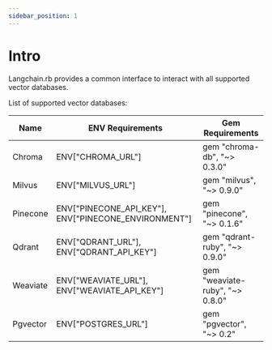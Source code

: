 ```yaml
---
sidebar_position: 1
---
```


# Intro

Langchain.rb provides a common interface to interact with all supported vector databases.

List of supported vector databases:

| Name     | ENV Requirements                                     | Gem Requirements                |
| -------- | ---------------------------------------------------- | ------------------------------- |
| Chroma   | ENV["CHROMA_URL"]                                    | gem "chroma-db", "~> 0.3.0"     |
| Milvus   | ENV["MILVUS_URL"]                                    | gem "milvus", "~> 0.9.0"        |
| Pinecone | ENV["PINECONE_API_KEY"], ENV["PINECONE_ENVIRONMENT"] | gem "pinecone", "~> 0.1.6"      |
| Qdrant   | ENV["QDRANT_URL"], ENV["QDRANT_API_KEY"]             | gem "qdrant-ruby", "~> 0.9.0"   |
| Weaviate | ENV["WEAVIATE_URL"], ENV["WEAVIATE_API_KEY"]         | gem "weaviate-ruby", "~> 0.8.0" |
| Pgvector | ENV["POSTGRES_URL"]                                  | gem "pgvector", "~> 0.2"        |
